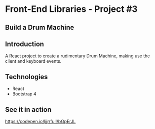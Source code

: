 # Front-End Libraries - Project #3
## Build a Drum Machine

## Introduction

A React project to create a rudimentary Drum Machine, making use the client and keyboard events.

## Technologies
* React
* Bootstrap 4

## See it in action

https://codepen.io/ljjr/full/bGpErJL
